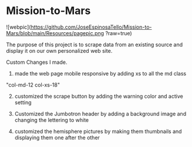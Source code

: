 # Mission-to-Mars

![webpic](https://github.com/JoseEspinosaTello/Mission-to-Mars/blob/main/Resources/pagepic.png
?raw=true)

The purpose of this project is to scrape data from an existing source and display it on our own personalized web site.

Custom Changes I made.

1. made the web page mobile responsive by adding xs to all the md class

"col-md-12 col-xs-18"

2. customized the scrape button by adding the warning color and active setting

3. Customized the Jumbotron header by adding a background image and changing the lettering to white

4. customized the hemisphere pictures by making them thumbnails and displaying them one after the other

